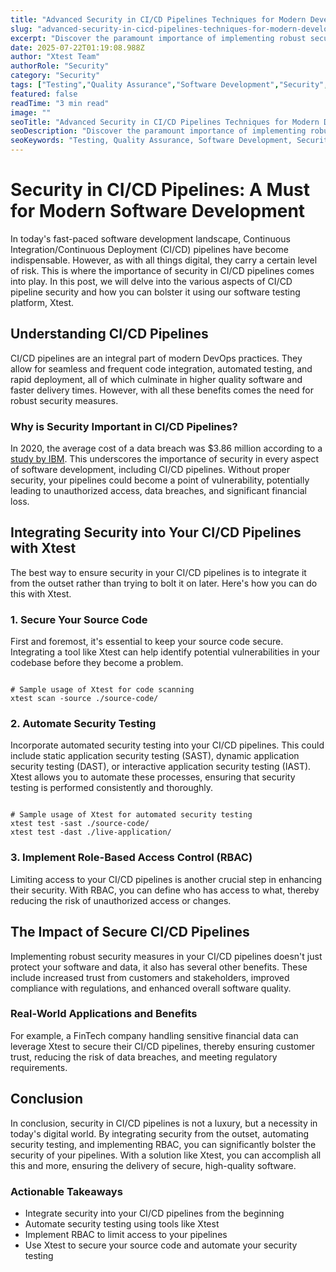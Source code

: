 ```yaml
---
title: "Advanced Security in CI/CD Pipelines Techniques for Modern Development"
slug: "advanced-security-in-cicd-pipelines-techniques-for-modern-development"
excerpt: "Discover the paramount importance of implementing robust security measures in your CI/CD pipelines. Uncover the best strategies and tools to protect your code from vulnerabilities, ensuring continuous delivery without the risk. Dive into our expert-led discussion on fortifying CI/CD pipelines, a must-read for every developer prioritizing security in the age of rapid deployment."
date: 2025-07-22T01:19:08.988Z
author: "Xtest Team"
authorRole: "Security"
category: "Security"
tags: ["Testing","Quality Assurance","Software Development","Security","Vulnerability"]
featured: false
readTime: "3 min read"
image: ""
seoTitle: "Advanced Security in CI/CD Pipelines Techniques for Modern Development"
seoDescription: "Discover the paramount importance of implementing robust security measures in your CI/CD pipelines. Uncover the best strategies and tools to protect your code from vulnerabilities, ensuring continuous delivery without the risk. Dive into our expert-led discussion on fortifying CI/CD pipelines, a must-read for every developer prioritizing security in the age of rapid deployment."
seoKeywords: "Testing, Quality Assurance, Software Development, Security, Vulnerability"
---
```


# Security in CI/CD Pipelines: A Must for Modern Software Development

In today's fast-paced software development landscape, Continuous Integration/Continuous Deployment (CI/CD) pipelines have become indispensable. However, as with all things digital, they carry a certain level of risk. This is where the importance of security in CI/CD pipelines comes into play. In this post, we will delve into the various aspects of CI/CD pipeline security and how you can bolster it using our software testing platform, Xtest.

## Understanding CI/CD Pipelines

CI/CD pipelines are an integral part of modern DevOps practices. They allow for seamless and frequent code integration, automated testing, and rapid deployment, all of which culminate in higher quality software and faster delivery times. However, with all these benefits comes the need for robust security measures.

### Why is Security Important in CI/CD Pipelines?

In 2020, the average cost of a data breach was $3.86 million according to a [study by IBM](https://www.ibm.com/security/data-breach). This underscores the importance of security in every aspect of software development, including CI/CD pipelines. Without proper security, your pipelines could become a point of vulnerability, potentially leading to unauthorized access, data breaches, and significant financial loss.

## Integrating Security into Your CI/CD Pipelines with Xtest

The best way to ensure security in your CI/CD pipelines is to integrate it from the outset rather than trying to bolt it on later. Here's how you can do this with Xtest.

### 1\. Secure Your Source Code

First and foremost, it's essential to keep your source code secure. Integrating a tool like Xtest can help identify potential vulnerabilities in your codebase before they become a problem.

```

# Sample usage of Xtest for code scanning
xtest scan -source ./source-code/
```

### 2\. Automate Security Testing

Incorporate automated security testing into your CI/CD pipelines. This could include static application security testing (SAST), dynamic application security testing (DAST), or interactive application security testing (IAST). Xtest allows you to automate these processes, ensuring that security testing is performed consistently and thoroughly.

```

# Sample usage of Xtest for automated security testing
xtest test -sast ./source-code/
xtest test -dast ./live-application/
```

### 3\. Implement Role-Based Access Control (RBAC)

Limiting access to your CI/CD pipelines is another crucial step in enhancing their security. With RBAC, you can define who has access to what, thereby reducing the risk of unauthorized access or changes.

## The Impact of Secure CI/CD Pipelines

Implementing robust security measures in your CI/CD pipelines doesn't just protect your software and data, it also has several other benefits. These include increased trust from customers and stakeholders, improved compliance with regulations, and enhanced overall software quality.

### Real-World Applications and Benefits

For example, a FinTech company handling sensitive financial data can leverage Xtest to secure their CI/CD pipelines, thereby ensuring customer trust, reducing the risk of data breaches, and meeting regulatory requirements.

## Conclusion

In conclusion, security in CI/CD pipelines is not a luxury, but a necessity in today's digital world. By integrating security from the outset, automating security testing, and implementing RBAC, you can significantly bolster the security of your pipelines. With a solution like Xtest, you can accomplish all this and more, ensuring the delivery of secure, high-quality software.

### Actionable Takeaways

*   Integrate security into your CI/CD pipelines from the beginning
*   Automate security testing using tools like Xtest
*   Implement RBAC to limit access to your pipelines
*   Use Xtest to secure your source code and automate your security testing